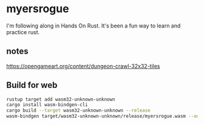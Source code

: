 # myersrogue

I'm following along in Hands On Rust.  It's been a fun way to learn and practice rust.

## notes

<https://opengameart.org/content/dungeon-crawl-32x32-tiles>

## Build for web

```sh
rustup target add wasm32-unknown-unknown
cargo install wasm-bindgen-cli
cargo build --target wasm32-unknown-unknown --release
wasm-bindgen target/wasm32-unknown-unknown/release/myersrogue.wasm --out-dir ./web --no-modules --no-typescript
```
